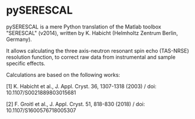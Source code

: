 # pySERESCAL
pySERESCAL is a mere Python translation of the Matlab toolbox "SERESCAL" (v2014), written by K. Habicht (Helmholtz Zentrum Berlin, Germany).

It allows calculating the three axis-neutron resonant spin echo (TAS-NRSE) resolution function,
to correct raw data from instrumental and sample specific effects.

Calculations are based on the following works:

[1] K. Habicht et al., J. Appl. Cryst. 36, 1307-1318 (2003) / doi: 10.1107/S0021889803015681

[2] F. Groitl et al., J. Appl. Cryst. 51, 818-830 (2018) / doi: 10.1107/S1600576718005307
